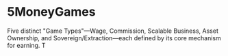 # 5MoneyGames
Five distinct "Game Types"—Wage, Commission, Scalable Business, Asset Ownership, and Sovereign/Extraction—each defined by its core mechanism for earning. T
